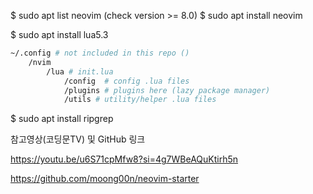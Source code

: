 $ sudo apt list neovim (check version >= 8.0)
$ sudo apt install neovim

$ sudo apt install lua5.3

```bash
~/.config # not included in this repo ()
    /nvim
        /lua # init.lua
            /config  # config .lua files
            /plugins # plugins here (lazy package manager)
            /utils # utility/helper .lua files
```

$ sudo apt install ripgrep


참고영상(코딩문TV) 및 GitHub 링크

https://youtu.be/u6S71cpMfw8?si=4g7WBeAQuKtirh5n

https://github.com/moong00n/neovim-starter

